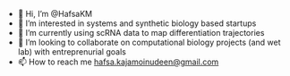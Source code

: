 - 👋 Hi, I’m @HafsaKM
- 👀 I’m interested in systems and synthetic biology based startups
- 🌱 I’m currently using scRNA data to map differentiation trajectories 
- 💞️ I’m looking to collaborate on computational biology projects (and wet lab) with entreprenurial goals
- 📫 How to reach me hafsa.kajamoinudeen@gmail.com

<!---
HafsaKM/HafsaKM is a ✨ special ✨ repository because its `README.md` (this file) appears on your GitHub profile.
You can click the Preview link to take a look at your changes.
--->
